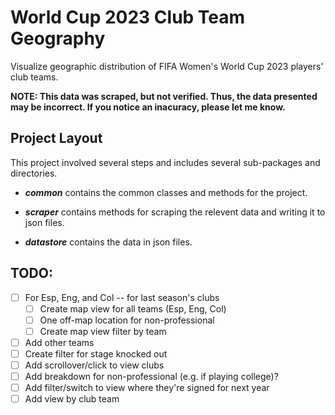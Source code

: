 # World Cup 2023 Club Team Geography

Visualize geographic distribution of FIFA Women's World Cup 2023 players' club teams.

**NOTE: This data was scraped, but not verified. Thus, the data presented may be incorrect. If you notice an inacuracy,
please let me know.**

## Project Layout

This project involved several steps and includes several sub-packages and directories.

- ***common*** contains the common classes and methods for the project.
- ***scraper*** contains methods for scraping the relevent data and writing it to json files.


- ***datastore*** contains the data in json files.

## TODO:

- [ ] For Esp, Eng, and Col -- for last season's clubs
    - [ ] Create map view for all teams (Esp, Eng, Col)
    - [ ] One off-map location for non-professional
    - [ ] Create map view filter by team
- [ ] Add other teams
- [ ] Create filter for stage knocked out
- [ ] Add scrollover/click to view clubs
- [ ] Add breakdown for non-professional (e.g. if playing college)?
- [ ] Add filter/switch to view where they're signed for next year
- [ ] Add view by club team